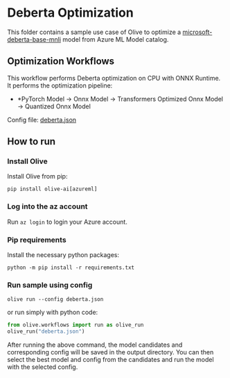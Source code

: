 # Deberta Optimization
This folder contains a sample use case of Olive to optimize a [microsoft-deberta-base-mnli](https://ml.azure.com/models/microsoft-deberta-base-mnli/version/5/catalog/registry/HuggingFace) model from Azure ML Model catalog.

## Optimization Workflows
This workflow performs Deberta optimization on CPU with ONNX Runtime. It performs the optimization pipeline:
- *PyTorch Model -> Onnx Model -> Transformers Optimized Onnx Model -> Quantized Onnx Model

Config file: [deberta.json](deberta.json)

## How to run
### Install Olive
Install Olive from pip:
```
pip install olive-ai[azureml]
```

### Log into the az account
Run `az login` to login your Azure account.

### Pip requirements
Install the necessary python packages:
```
python -m pip install -r requirements.txt
```

### Run sample using config

```
olive run --config deberta.json
```

or run simply with python code:
```python
from olive.workflows import run as olive_run
olive_run("deberta.json")
```

After running the above command, the model candidates and corresponding config will be saved in the output directory.
You can then select the best model and config from the candidates and run the model with the selected config.
